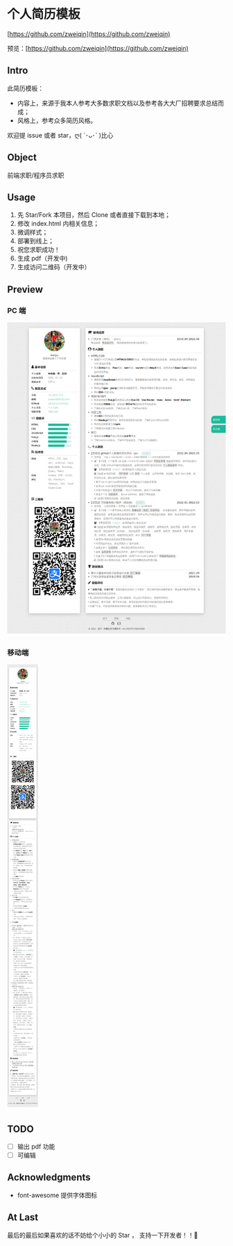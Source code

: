 # 个人简历模板

[https://github.com/zweiqin](https://github.com/zweiqin)

预览：[https://github.com/zweiqin](https://github.com/zweiqin)

## Intro

此简历模板：

- 内容上，来源于我本人参考大多数求职文档以及参考各大大厂招聘要求总结而成；
- 风格上，参考众多简历风格。

欢迎提 issue 或者 star，ღ( ´･ᴗ･` )比心

## Object

前端求职/程序员求职

## Usage

1. 先 Star/Fork 本项目，然后 Clone 或者直接下载到本地；
2. 修改 index.html 内相关信息；
3. 微调样式；
4. 部署到线上；
5. 祝您求职成功！
6. 生成 pdf（开发中)
7. 生成访问二维码（开发中）

## Preview

### PC 端

![](assets/images/pc.png)

### 移动端

![](assets/images/ip.png)

## TODO

- [ ] 输出 pdf 功能
- [ ] 可编辑

## Acknowledgments

- font-awesome 提供字体图标

## At Last

最后的最后如果喜欢的话不妨给个小小的 Star ， 支持一下开发者！！🎃
